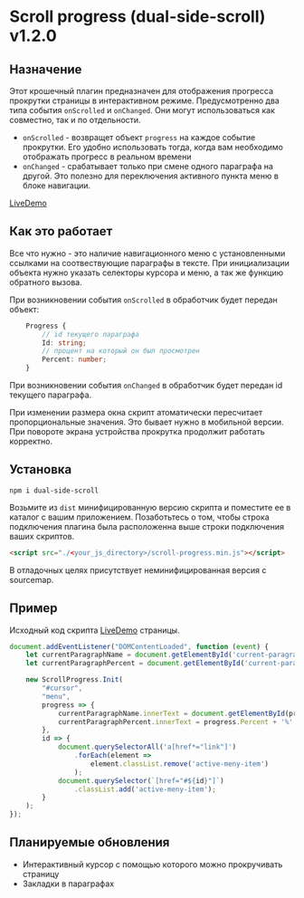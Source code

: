 # Scroll progress (dual-side-scroll) v1.2.0
## Назначение
Этот крошечный плагин предназначен для отображения прогресса прокрутки страницы в интерактивном режиме.
Предусмотренно два типа события `onScrolled` и `onChanged`. Они могут использоваться как совместно, так и по отдельности.

- `onScrolled` - возвращет объект `progress` на каждое событие прокрутки. Его удобно использовать тогда, когда вам необходимо отображать прогресс в реальном времени
- `onChanged` - срабатывает только при смене одного параграфа на другой. Это полезно для переключения активного пункта меню в блоке навигации.


[LiveDemo](https://eabrega.github.io/scroll-progress)

## Как это работает
Все что нужно - это наличие навигационного меню с установленными ссылками на соотвествующие параграфы в тексте.
При инициализации объекта нужно указать селекторы курсора и меню, а так же функцию обратного вызова. 

При возникновении события `onScrolled` в обработчик будет передан объект:
```typescript
    Progress {
        // id текущего параграфа
        Id: string;
        // процент на который он был просмотрен
        Percent: number;
    }
```
При возникновении события `onChanged` в обработчик будет передан id текущего параграфа.

При изменении размера окна скрипт атоматически пересчитает пропорциональные значения. Это бывает нужно в мобильной версии. При повороте экрана устройства прокрутка продолжит работать корректно.


## Установка

```
npm i dual-side-scroll
```

Возьмите из `dist` минифицированную версию скрипта и поместите ее в каталог с вашим приложением. 
Позаботьтесь о том, чтобы строка подключения плагина была расположенна выше строки подключения ваших скриптов.

```html 
<script src="./<your_js_directory>/scroll-progress.min.js"></script>
```

В отладочных целях присутствует неминифицированная версия с sourcemap.

## Пример

Исходный код скрипта [LiveDemo](https://eabrega.github.io/scroll-progress) страницы.
```javascript
document.addEventListener("DOMContentLoaded", function (event) {
    let currentParagraphName = document.getElementById('current-paragraph-name');
    let currentParagraphPercent = document.getElementById('current-paragraph-percent');

    new ScrollProgress.Init(
        "#cursor",
        "menu",
        progress => {
            currentParagraphName.innerText = document.getElementById(progress.Id).innerText;
            currentParagraphPercent.innerText = progress.Percent + '%';
        },
        id => {
            document.querySelectorAll('a[href*="link"]')
                .forEach(element => 
                    element.classList.remove('active-meny-item')
                );
            document.querySelector(`[href="#${id}"]`)
                .classList.add('active-meny-item');
        }
    );
});
```

## Планируемые обновления

* Интерактивный курсор с помощью которого можно прокручивать страницу
* Закладки в параграфах

